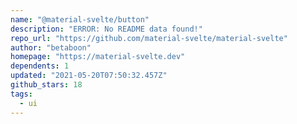 ```yaml
---
name: "@material-svelte/button"
description: "ERROR: No README data found!"
repo_url: "https://github.com/material-svelte/material-svelte"
author: "betaboon"
homepage: "https://material-svelte.dev"
dependents: 1
updated: "2021-05-20T07:50:32.457Z"
github_stars: 18
tags: 
  - ui
---
```

